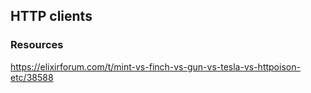 ## HTTP clients

### Resources

https://elixirforum.com/t/mint-vs-finch-vs-gun-vs-tesla-vs-httpoison-etc/38588
